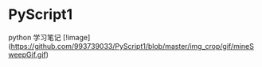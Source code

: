 # PyScript1
python 学习笔记
[!image] (https://github.com/993739033/PyScript1/blob/master/img_crop/gif/mineSweepGif.gif)
